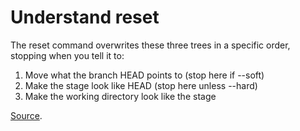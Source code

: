 # Understand reset 

The reset command overwrites these three trees in a specific order, stopping when you tell it to:

1. Move what the branch HEAD points to (stop here if --soft)
2. Make the stage look like HEAD (stop here unless --hard)
3. Make the working directory look like the stage

[Source](https://git-scm.com/book/en/v2/Git-Tools-Reset-Demystified). 
